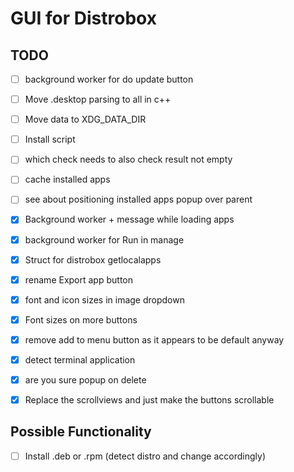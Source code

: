 # GUI for Distrobox

## TODO
- [ ] background worker for do update button
- [ ] Move .desktop parsing to all in c++
- [ ] Move data to XDG_DATA_DIR
- [ ] Install script
- [ ] which check needs to also check result not empty
- [ ] cache installed apps
- [ ] see about positioning installed apps popup over parent

- [x] Background worker + message while loading apps
- [x] background worker for Run in manage
- [x] Struct for distrobox getlocalapps
- [x] rename Export app button
- [x] font and icon sizes in image dropdown
- [x] Font sizes on more buttons
- [x] remove add to menu button as it appears to be default anyway
- [x] detect terminal application
- [x] are you sure popup on delete
- [x] Replace the scrollviews and just make the buttons scrollable

## Possible Functionality
- [ ] Install .deb or .rpm (detect distro and change accordingly)
